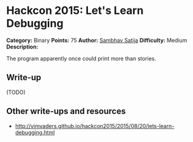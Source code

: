 # Hackcon 2015: Let's Learn Debugging

**Category:** Binary
**Points:** 75
**Author:** [Sambhav Satija](https://github.com/darkryder)
**Difficulty:** Medium
**Description:** 

The program apparently once could print more than stories.

## Write-up

(TODO)

## Other write-ups and resources

* <http://vimvaders.github.io/hackcon2015/2015/08/20/lets-learn-debugging.html>
